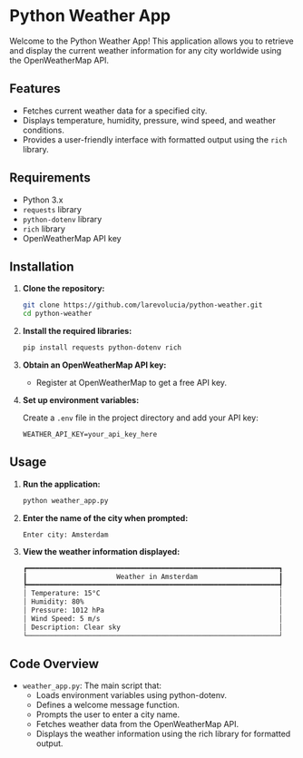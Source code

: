 # Python Weather App

Welcome to the Python Weather App! This application allows you to retrieve and display the current weather information for any city worldwide using the OpenWeatherMap API.

## Features

- Fetches current weather data for a specified city.
- Displays temperature, humidity, pressure, wind speed, and weather conditions.
- Provides a user-friendly interface with formatted output using the `rich` library.

## Requirements

- Python 3.x
- `requests` library
- `python-dotenv` library
- `rich` library
- OpenWeatherMap API key

## Installation

1. **Clone the repository:**

   ```bash
   git clone https://github.com/larevolucia/python-weather.git
   cd python-weather

2. **Install the required libraries:**
   
    ```bash
    pip install requests python-dotenv rich

3. **Obtain an OpenWeatherMap API key:**

    - Register at OpenWeatherMap to get a free API key.

4. **Set up environment variables:**

    Create a `.env` file in the project directory and add your API key:

       WEATHER_API_KEY=your_api_key_here

## Usage

1. **Run the application:**

    ```bash
    python weather_app.py

2. **Enter the name of the city when prompted:**

       Enter city: Amsterdam

3. **View the weather information displayed:**

   ```bash
   ┏━━━━━━━━━━━━━━━━━━━━━━━━━━━━━━━━━━━━━━━━━━━━━━━━━━━━━━━━━━━━━━┓
   ┃                      Weather in Amsterdam                    ┃
   ┡━━━━━━━━━━━━━━━━━━━━━━━━━━━━━━━━━━━━━━━━━━━━━━━━━━━━━━━━━━━━━━┩
   │ Temperature: 15°C                                            │
   │ Humidity: 80%                                                │
   │ Pressure: 1012 hPa                                           │
   │ Wind Speed: 5 m/s                                            │
   │ Description: Clear sky                                       │
   └──────────────────────────────────────────────────────────────┘

## Code Overview
- `weather_app.py`: The main script that:
  - Loads environment variables using python-dotenv.
  - Defines a welcome message function.
  - Prompts the user to enter a city name.
  - Fetches weather data from the OpenWeatherMap API.
  - Displays the weather information using the rich library for formatted output.
